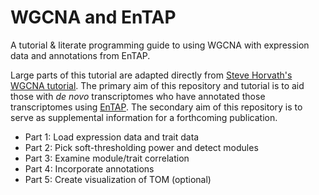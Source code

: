 # WGCNA and EnTAP
A tutorial &amp; literate programming guide to using WGCNA with expression data and annotations from EnTAP.

Large parts of this tutorial are adapted directly from [Steve Horvath's WGCNA tutorial](https://horvath.genetics.ucla.edu/html/CoexpressionNetwork/Rpackages/WGCNA/). The primary aim of this repository and tutorial is to aid those with *de novo* transcriptomes who have annotated those transcriptomes using [EnTAP](https://entap.readthedocs.io/en/latest/). The secondary aim of this repository is to serve as supplemental information for a forthcoming publication. 

* Part 1: Load expression data and trait data
* Part 2: Pick soft-thresholding power and detect modules
* Part 3: Examine module/trait correlation
* Part 4: Incorporate annotations 
* Part 5: Create visualization of TOM (optional) 

